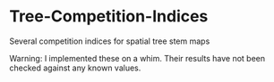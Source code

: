 # Tree-Competition-Indices
Several competition indices for spatial tree stem maps

Warning: I implemented these on a whim. Their results have not been checked against any known values.
